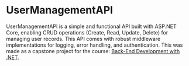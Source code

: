 # UserManagementAPI

UserManagementAPI is a simple and functional API built with ASP.NET Core, enabling CRUD operations (Create, Read, Update, Delete) for managing user records. This API comes with robust middleware implementations for logging, error handling, and authentication. This was made as a capstone project for the course:  [Back-End Development with .NET](https://www.coursera.org/learn/back-end-development-with-dotnet).
